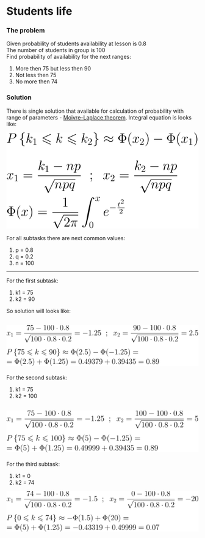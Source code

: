 # Students life

### The problem

Given probability of students availability at lesson is 0.8  
The number of students in group is 100  
Find probability of availability for the next ranges:
1. More then 75 but less then 90
2. Not less then 75
3. No more then 74

### Solution

There is single solution that available for calculation of probability
with range of parameters - [Moivre–Laplace theorem](https://en.wikipedia.org/wiki/De_Moivre%E2%80%93Laplace_theorem).
Integral equation is looks like:

![Moivre–Laplace integral theorem](./formulas/moivre-laplace-integral-theorem.svg)

For all subtasks there are next common values:

1. p = 0.8
2. q = 0.2
3. n = 100
---
For the first subtask:
1. k1 = 75
2. k2 = 90

So solution will looks like:

![First solution](./formulas/students_life.1.svg)
---
For the second subtask:

1. k1 = 75
2. k2 = 100

![Second solution](./formulas/students_life.2.svg)
---
For the third subtask:

1. k1 = 0
2. k2 = 74

![Second solution](./formulas/students_life.3.svg)
